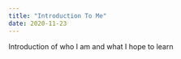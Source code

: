 ```yaml
---
title: "Introduction To Me"
date: 2020-11-23
---
```


Introduction of who I am and what I hope to learn
